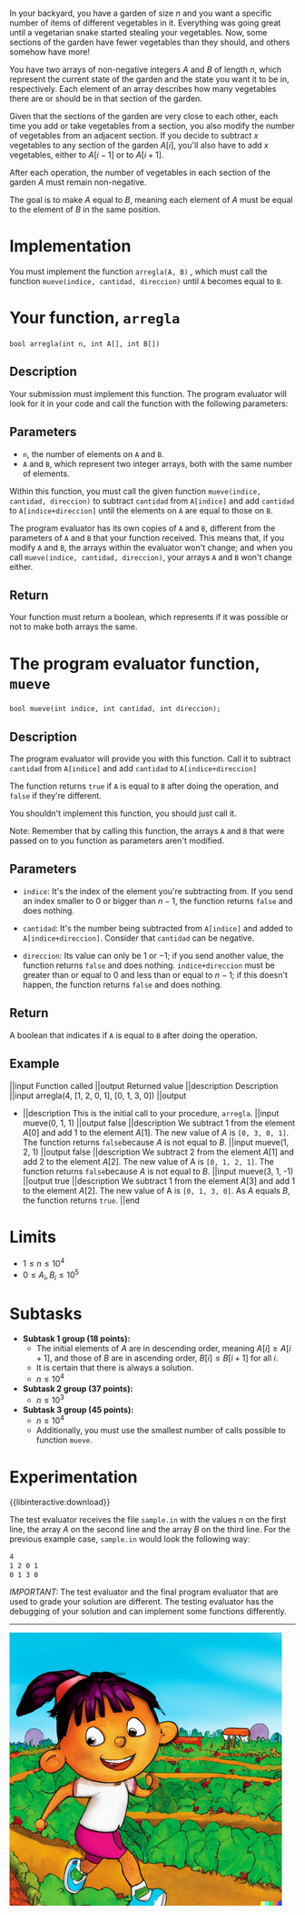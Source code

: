 In your backyard, you have a garden of size $n$ and you want a specific number of items of different vegetables in it. Everything was going great until a vegetarian snake started stealing your vegetables. Now, some sections of the garden have fewer vegetables than they should, and others somehow have more!

You have two arrays of non-negative integers $A$ and $B$ of length $n$, which represent the current state of the garden and the state you want it to be in, respectively. Each element of an array describes how many vegetables there are or should be in that section of the garden.

Given that the sections of the garden are very close to each other, each time you add or take vegetables from a section, you also modify the number of vegetables from an adjacent section. If you decide to subtract $x$ vegetables to any section of the garden $A[i]$, you'll also have to add $x$ vegetables, either to $A[i-1]$ or to $A[i+1]$.

After each operation, the number of vegetables in each section of the garden $A$ must remain non-negative.

The goal is to make $A$ equal to $B$, meaning each element of $A$ must be equal to the element of $B$ in the same position.

# Implementation

You must implement the function `arregla(A, B)` , which must call the function `mueve(indice, cantidad, direccion)` until `A` becomes equal to `B`.

# Your function, `arregla`

`bool arregla(int n, int A[], int B[])`

## Description

Your submission must implement this function. The program evaluator will look for it in your code and call the function with the following parameters:

## Parameters

- `n`, the number of elements on `A` and `B`.
- `A` and `B`, which represent two integer arrays, both with the same number of elements.

Within this function, you must call the given function `mueve(indice, cantidad, direccion)` to subtract `cantidad` from `A[indice]` and add `cantidad` to `A[indice+direccion]` until the elements on `A` are equal to those on `B`.

The program evaluator has its own copies of `A` and `B`, different from the parameters of `A` and `B` that your function received. This means that, if you modify `A` and `B`, the arrays within the evaluator won't change; and when you call `mueve(indice, cantidad, direccion)`, your arrays `A` and `B` won't change either.

## Return

Your function must return a boolean, which represents if it was possible or not to make both arrays the same.

# The program evaluator function, `mueve`

`bool mueve(int indice, int cantidad, int direccion);`

## Description

The program evaluator will provide you with this function. Call it to subtract `cantidad` from `A[indice]` and add `cantidad` to `A[indice+direccion]`

The function returns `true` if `A` is equal to `B` after doing the operation, and `false` if they're different.

You shouldn't implement this function, you should just call it.

Note: Remember that by calling this function, the arrays `A` and `B` that were passed on to you function as parameters aren't modified.

## Parameters

- `indice`: It's the index of the element you're subtracting from. If you send an index smaller to $0$ or bigger than $n - 1$, the function returns `false` and does nothing.

- `cantidad`: It's the number being subtracted from `A[indice]` and added to `A[indice+direccion]`. Consider that `cantidad` can be negative.

- `direccion`: Its value can only be $1$ or $-1$; if you send another value, the function returns `false` and does nothing. `indice+direccion` must be greater than or equal to $0$ and less than or equal to $n - 1$; if this doesn't happen, the function returns `false` and does nothing.

## Return

A boolean that indicates if `A` is equal to `B` after doing the operation.

## Example

||input
Function called
||output
Returned value
||description
Description
||input
arregla(4, [1, 2, 0, 1], [0, 1, 3, 0])
||output

- ||description
  This is the initial call to your procedure, `arregla`.
  ||input
  mueve(0, 1, 1)
  ||output
  false
  ||description
  We subtract $1$ from the element $A[0]$ and add $1$ to the element $A[1]$. The new value of $A$ is `[0, 3, 0, 1]`. The function returns `false`because $A$ is not equal to $B$.
  ||input
  mueve(1, 2, 1)
  ||output
  false
  ||description
  We subtract $2$ from the element $A[1]$ and add $2$ to the element $A[2]$. The new value of A is `[0, 1, 2, 1]`. The function returns `false`because $A$ is not equal to $B$.
  ||input
  mueve(3, 1, -1)
  ||output
  true
  ||description
  We subtract $1$ from the element $A[3]$ and add $1$ to the element $A[2]$.
  The new value of A is `[0, 1, 3, 0]`.
  As $A$ equals $B$, the function returns `true`.
  ||end

# Limits

- $1 \leq n \leq 10^4$
- $0 \leq A_i, B_i \leq 10^5$

# Subtasks

- **Subtask 1 group (18 points):**
  - The initial elements of $A$ are in descending order, meaning $A[i] \geq A[i+1]$, and those of $B$ are in ascending order, $B[i] \leq B[i+1]$ for all $i$.
  - It is certain that there is always a solution.
  - $n \leq 10^4$
- **Subtask 2 group (37 points):**
  - $n \leq 10^3$
- **Subtask 3 group (45 points):**
  - $n \leq 10^4$
  - Additionally, you must use the smallest number of calls possible to function `mueve`.

# Experimentation

{{libinteractive:download}}

The test evaluator receives the file `sample.in` with the values $n$ on the first line, the array $A$ on the second line and the array $B$ on the third line. For the previous example case, `sample.in` would look the following way:

```
4
1 2 0 1
0 1 3 0
```

_IMPORTANT:_ The test evaluator and the final program evaluator that are used to grade your solution are different. The testing evaluator has the debugging of your solution and can implement some functions differently.

---

![](arreglando.jpeg 'Chasing Nicholas, the vegetarian snake.')
